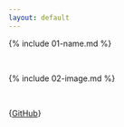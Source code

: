 ```yaml
---
layout: default
---
```


{% include 01-name.md %}

<br>

{% include 02-image.md %}

<br>

{[GitHub](http://github.com)}
